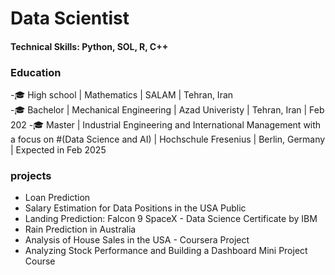 # Data Scientist

#### Technical Skills: Python, SOL, R, C++

### Education
-🎓 High school | Mathematics | SALAM | Tehran, Iran  
-🎓 Bachelor | Mechanical Engineering | Azad Univeristy | Tehran, Iran | Feb 202
-🎓 Master | Industrial Engineering and International Management with a focus on #(Data Science and AI) | Hochschule Fresenius | Berlin, Germany | Expected in Feb 2025












### projects 
- Loan Prediction
- Salary Estimation for Data Positions in the USA Public
- Landing Prediction: Falcon 9 SpaceX - Data Science Certificate by IBM
- Rain Prediction in Australia
- Analysis of House Sales in the USA - Coursera Project
- Analyzing Stock Performance and Building a Dashboard Mini Project Course
